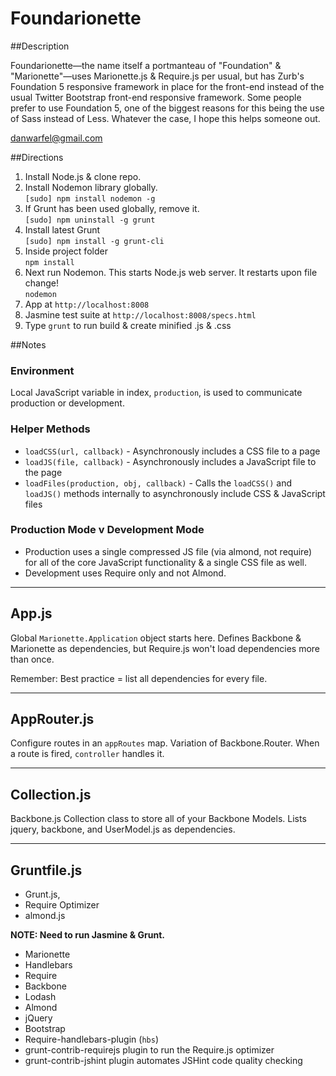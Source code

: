 Foundarionette
==============

##Description

Foundarionette—the name itself a portmanteau of "Foundation" & "Marionette"—uses Marionette.js & Require.js per usual, but has Zurb's Foundation 5 responsive framework in place for the front-end instead of the usual Twitter Bootstrap front-end responsive framework. Some people prefer to use Foundation 5, one of the biggest reasons for this being the use of Sass instead of Less. Whatever the case, I hope this helps someone out.

danwarfel@gmail.com


##Directions

1.  Install Node.js & clone repo.  
2.  Install Nodemon library globally.  
    `[sudo] npm install nodemon -g`  
3.  If Grunt has been used globally, remove it.  
     `[sudo] npm uninstall -g grunt`  
4.  Install latest Grunt  
     `[sudo] npm install -g grunt-cli`  
5.  Inside project folder  
     `npm install`  
6.  Next run Nodemon. This starts Node.js web server. It restarts upon file change!  
     `nodemon`  
7.  App at `http://localhost:8008`  
8.  Jasmine test suite at `http://localhost:8008/specs.html`  
9.  Type `grunt` to run build & create minified .js & .css  


##Notes

### Environment

Local JavaScript variable in index, `production`, is used to communicate production or development.

### Helper Methods

* `loadCSS(url, callback)` - Asynchronously includes a CSS file to a page
* `loadJS(file, callback)` - Asynchronously includes a JavaScript file to the page
* `loadFiles(production, obj, callback)` - Calls the `loadCSS()` and `loadJS()` methods internally to asynchronously include CSS & JavaScript files 

### Production Mode v Development Mode

* Production uses a single compressed JS file (via almond, not require) for all of the core JavaScript functionality & a single CSS file as well.
* Development uses Require only and not Almond.

---

App.js
------

Global `Marionette.Application` object starts here. Defines Backbone & Marionette as dependencies, but Require.js won't load dependencies more than once.

Remember: Best practice = list all dependencies for every file.

---

AppRouter.js
------------

Configure routes in an `appRoutes` map. Variation of Backbone.Router. When a route is fired, `controller` handles it. 

---

Collection.js
------------------

Backbone.js Collection class to store all of your Backbone Models. Lists jquery, backbone, and UserModel.js as dependencies.

---

Gruntfile.js
------------

   - Grunt.js, 
   - Require Optimizer
   - almond.js

__NOTE: Need to run Jasmine & Grunt.__
  
   - Marionette  
   - Handlebars  
   - Require  
   - Backbone  
   - Lodash  
   - Almond  
   - jQuery
   - Bootstrap
   - Require-handlebars-plugin (`hbs`)  
   - grunt-contrib-requirejs plugin to run the Require.js optimizer  
   - grunt-contrib-jshint plugin automates JSHint code quality checking